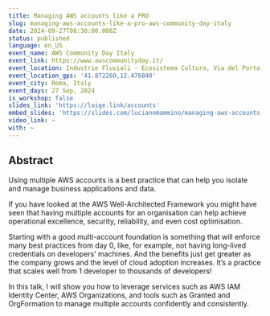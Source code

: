 ```yaml
---
title: Managing AWS accounts like a PRO
slug: managing-aws-accounts-like-a-pro-aws-community-day-italy
date: 2024-09-27T08:30:00.000Z
status: published
language: en_US
event_name: AWS Community Day Italy
event_link: https://www.awscommunityday.it/
event_location: Industrie Fluviali - Ecosistema Cultura, Via del Porto Fluviale 35 - Roma
event_location_gps: '41.872260,12.476840'
event_city: Roma, Italy
event_days: 27 Sep, 2024
is_workshop: false
slides_link: 'https://loige.link/accounts'
embed_slides: 'https://slides.com/lucianomammino/managing-aws-accounts-like-a-pro/embed'
video_link: ~
with: ~
---
```


## Abstract

Using multiple AWS accounts is a best practice that can help you isolate and
manage business applications and data.

If you have looked at the AWS Well-Architected Framework you might have seen
that having multiple accounts for an organisation can help achieve operational
excellence, security, reliability, and even cost optimisation.

Starting with a good multi-account foundation is something that will enforce
many best practices from day 0, like, for example, not having long-lived
credentials on developers’ machines. And the benefits just get greater as the
company grows and the level of cloud adoption increases. It’s a practice that
scales well from 1 developer to thousands of developers!

In this talk, I will show you how to leverage services such as AWS IAM Identity
Center, AWS Organizations, and tools such as Granted and OrgFormation to manage
multiple accounts confidently and consistently.
